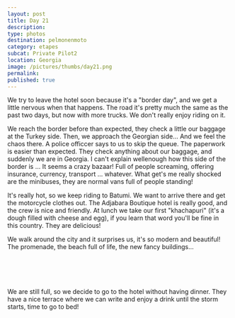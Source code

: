 ```yaml
---
layout: post
title: Day 21
description: 
type: photos
destination: pelmonenmoto
category: etapes
subcat: Private Pilot2
location: Georgia
image: /pictures/thumbs/day21.png
permalink: 
published: true
---
```


We try to leave the hotel soon because it's a "border day", and we get a little nervous when that happens. The road it's pretty much the same as the past two days, but now with more trucks. We don't really enjoy riding on it.

We reach the border before than expected, they check a little our baggage at the Turkey side. Then, we approach the Georgian side... And we feel the chaos there. A police officcer says to us to skip the queue. The paperwork is easier than expected. They check anything about our baggage, and suddenly we are in Georgia. I can't explain wellenough how this side of the border is ... It seems a crazy bazaar! Full of people screaming, offering insurance, currency, transport ... whatever. What get's me really shocked are the minibuses, they are normal vans full of people standing!

It's really hot, so we keep riding to Batumi. We want to arrive there and get the motorcycle clothes out. The Adjabara Boutique hotel is really good, and the crew is nice and friendly. At lunch we take our first "khachapuri" (it's a dough filled with cheese and egg), if you learn that word you'll be fine in this country. They are delicious!

We walk around the city and it surprises us, it's so modern and beautiful! The promenade, the beach full of life, the new fancy buildings...

<p><a
href="https://lh3.googleusercontent.com/jXiHFDV07nvTg_QtE9hA66jeviJZcb2YJGS-aEzKvoxxHbhIoSNZvRgyP6AVtC3juS6sOB0SG-63cn_IWVNGztFeCu7UsrlECKKuhH8jM5NdtxevFbBkX7GExB3KpOeLxWz7wi0gnq7VpT1aZZMxgLaplhiyp5bQpZ2sDJ-Bk9RlP8WKtn1acwKqlVmjWp7X6INHlf1eOLGeQxHW05DAY9iphntg526uOSQm3kBIIFaWXExUyqGX4KJuoiZPmROvOxPtMSnUFELzb9QP89-H1w9VlSnFLaDRApaIqJt6iTNoR1L6wdZi-OMGjdG7thXWsQ5ox2QrCOqyrXtbyengCSmc8tp5XakTZbKf-8GlGpRXy_33vfLp6PA53Ya6jUxDLuoujJHoAb4xwStVIp00wv5dBoCG_eSMcZ3KXNyrogJYhF5VXO4zKWyYsJHoNR0py-8lMPgzMagoe_KuDOEtFu6YPbE6CF0vl1wrZFz5C7lLBbjFr3HoaX4XaF9WiDu0wnKj26o546v0yUfXJP8PDcZurtCBu8qmjyT98jrmYQrDHEfrOfNmVDhGX_dY58NaX7vMEqFQPxR6UaoqM4WMH2C9UIXUStq6EJjlwHIUeCMoTtgKQXjqTjY_Poe0kWJbCKD-54nYqKinG3SvySDtuyZA1gb08GjfhA=w845-h634-no"><img 
src="https://lh3.googleusercontent.com/jXiHFDV07nvTg_QtE9hA66jeviJZcb2YJGS-aEzKvoxxHbhIoSNZvRgyP6AVtC3juS6sOB0SG-63cn_IWVNGztFeCu7UsrlECKKuhH8jM5NdtxevFbBkX7GExB3KpOeLxWz7wi0gnq7VpT1aZZMxgLaplhiyp5bQpZ2sDJ-Bk9RlP8WKtn1acwKqlVmjWp7X6INHlf1eOLGeQxHW05DAY9iphntg526uOSQm3kBIIFaWXExUyqGX4KJuoiZPmROvOxPtMSnUFELzb9QP89-H1w9VlSnFLaDRApaIqJt6iTNoR1L6wdZi-OMGjdG7thXWsQ5ox2QrCOqyrXtbyengCSmc8tp5XakTZbKf-8GlGpRXy_33vfLp6PA53Ya6jUxDLuoujJHoAb4xwStVIp00wv5dBoCG_eSMcZ3KXNyrogJYhF5VXO4zKWyYsJHoNR0py-8lMPgzMagoe_KuDOEtFu6YPbE6CF0vl1wrZFz5C7lLBbjFr3HoaX4XaF9WiDu0wnKj26o546v0yUfXJP8PDcZurtCBu8qmjyT98jrmYQrDHEfrOfNmVDhGX_dY58NaX7vMEqFQPxR6UaoqM4WMH2C9UIXUStq6EJjlwHIUeCMoTtgKQXjqTjY_Poe0kWJbCKD-54nYqKinG3SvySDtuyZA1gb08GjfhA=w845-h634-no" alt=""></a></p>

<p><a
href="https://lh3.googleusercontent.com/PNiMcKkam0KZvyxCcz4Ki5RCj8RPTs00qAdz4uWYvXItDRFk4PfrJGdoUelFKSTfdql_GYuW4iSamaP5r6BDArEolORPk4rBsaISZhXEc2DgWEcQz6TNqJ58gwZh16ZnUAqcl8lcbyTFT9y_EcWd5ooXOMDw8dB93WDWWBNg2FpttLh3IW3wInMp_vekXY9LvkGJp3rUhlOLflHa92UatMFGgQVJ6jzvJnGjuv3UAVmUE2DVNYGJ1zQ79XitCpGeyqdsyhAbwJcMgcImLvvKLWPVaQni2mR4HMnZCELUf5tZKkYDNiHg74DcaryYFQsTgvaP7pFit4iZ60WuXc44MYIEmYjvpw1VDOeudHNYld66KKdmU4JcnWFUuuakCKcoX8PGHSOGCmUuKoOf6epJTrTRp5prNhZa9FItDNw8xTm_demKxRri4pO4rQ_3J9UpdHOC5HL5xCFhMnYAy0FiL3TidZ6x9GzcDUhbprPXHyVuQps1sknpLduFHD9JsiyQuiHsjAH_sGHRMbRurK6aOUvhThONwC0oyG69FHKv-z4Vf5XIw1XtewdmtQCxPTSrc1q-n_b3CYw_Izm5A5hueIpIM5KeYpOuGVKoz_v8xrGETwvo_vd-OtEfIXGgW6K-PVR7k0URhTqsHxaPq6rFa_n7r2Y1rQF-Gg=w845-h634-no"><img 
src="https://lh3.googleusercontent.com/PNiMcKkam0KZvyxCcz4Ki5RCj8RPTs00qAdz4uWYvXItDRFk4PfrJGdoUelFKSTfdql_GYuW4iSamaP5r6BDArEolORPk4rBsaISZhXEc2DgWEcQz6TNqJ58gwZh16ZnUAqcl8lcbyTFT9y_EcWd5ooXOMDw8dB93WDWWBNg2FpttLh3IW3wInMp_vekXY9LvkGJp3rUhlOLflHa92UatMFGgQVJ6jzvJnGjuv3UAVmUE2DVNYGJ1zQ79XitCpGeyqdsyhAbwJcMgcImLvvKLWPVaQni2mR4HMnZCELUf5tZKkYDNiHg74DcaryYFQsTgvaP7pFit4iZ60WuXc44MYIEmYjvpw1VDOeudHNYld66KKdmU4JcnWFUuuakCKcoX8PGHSOGCmUuKoOf6epJTrTRp5prNhZa9FItDNw8xTm_demKxRri4pO4rQ_3J9UpdHOC5HL5xCFhMnYAy0FiL3TidZ6x9GzcDUhbprPXHyVuQps1sknpLduFHD9JsiyQuiHsjAH_sGHRMbRurK6aOUvhThONwC0oyG69FHKv-z4Vf5XIw1XtewdmtQCxPTSrc1q-n_b3CYw_Izm5A5hueIpIM5KeYpOuGVKoz_v8xrGETwvo_vd-OtEfIXGgW6K-PVR7k0URhTqsHxaPq6rFa_n7r2Y1rQF-Gg=w845-h634-no" alt=""></a></p>

<p><a
href="https://lh3.googleusercontent.com/xvKDSmqgWX_3DQESCIy-_EYqBXs_QtRAJKjTw4KkI-RBEs4LFP-N2Q11XBVywyDLULdjubIc_Ew4JC8FxIxXL-fHrEj6vavCq8QM4BKm1BwS3ctv2HodhDNXX-mRWEM7fz2TJsy55Klwj3eO7qECsMbsSx1spi9H0E1v-ZbwHaF50HBxP0GYtqS5EQtXgsEdU1Ld0I_NOxcdcAoWzCfGYDGOTIYoG2ngc4rbKc0aR6Kqp51Fzh9dJP0xPBLBn8ab4BRIHozUp1eZWzVPWdc-xWZaKiR_V-_eXmCptTroSSqeubbgBJOjOy3Oj9z2LpmcZtVRHlsZnEQQYfsjqKnrrQZ-Ld8ZC9AV7W3PQoUxW4pxENJ1c-CyR9GTYgevcpmyuOhufnXoA-y0IfSntE1jHTfEYle4o6WxqyAcnIHboAx2OhT19iQYEFT1VQNU8A6VKML6h0guUIJdq-9sYLU11is1--IgJg15mZC7Wr1nQzH1qEF3gxWHPK2XKx015EjIh6eJ0CePAqPsjns9zDWzP3DpiX4KvAHnOWc2RS0XYZfgiJP1QBNOdSJKn_nyQD41gG3dni2g53pjVdEfCsEwNUk4brfKNFYfmHn2E_DBM9H757BF1fGmeNmnzBfIShQt4l1EQMXJfTnopWO_7yGZq_diDPuS3mavfg=w1058-h793-no"><img 
src="https://lh3.googleusercontent.com/xvKDSmqgWX_3DQESCIy-_EYqBXs_QtRAJKjTw4KkI-RBEs4LFP-N2Q11XBVywyDLULdjubIc_Ew4JC8FxIxXL-fHrEj6vavCq8QM4BKm1BwS3ctv2HodhDNXX-mRWEM7fz2TJsy55Klwj3eO7qECsMbsSx1spi9H0E1v-ZbwHaF50HBxP0GYtqS5EQtXgsEdU1Ld0I_NOxcdcAoWzCfGYDGOTIYoG2ngc4rbKc0aR6Kqp51Fzh9dJP0xPBLBn8ab4BRIHozUp1eZWzVPWdc-xWZaKiR_V-_eXmCptTroSSqeubbgBJOjOy3Oj9z2LpmcZtVRHlsZnEQQYfsjqKnrrQZ-Ld8ZC9AV7W3PQoUxW4pxENJ1c-CyR9GTYgevcpmyuOhufnXoA-y0IfSntE1jHTfEYle4o6WxqyAcnIHboAx2OhT19iQYEFT1VQNU8A6VKML6h0guUIJdq-9sYLU11is1--IgJg15mZC7Wr1nQzH1qEF3gxWHPK2XKx015EjIh6eJ0CePAqPsjns9zDWzP3DpiX4KvAHnOWc2RS0XYZfgiJP1QBNOdSJKn_nyQD41gG3dni2g53pjVdEfCsEwNUk4brfKNFYfmHn2E_DBM9H757BF1fGmeNmnzBfIShQt4l1EQMXJfTnopWO_7yGZq_diDPuS3mavfg=w1058-h793-no" alt=""></a></p>

<p><a
href="https://lh3.googleusercontent.com/ZILAKSORAq0LReelopr0XdBH0LqiStBPmu-QH9VXfq12zKtazxXRBnq3NfchMP5imbliGT5uSbDi-sBVH08F54RwkwPHQ7PmC2sXvup3Dn-3ozWBs6jElIQgqsjNrliIaUT-nbat7KhNkgfFOAjwYGjjfiWgE_3sYOEWQzN8Te7qntBI4Y_GyS-t2O6T5YMezA_MA7zz3ajwbNqckESYz968_nG54D64Bpr6JdihT-OrtC3uzA0881OtJ9xQWfxagUhikN_19TH7YPJp7YcieL8Sb7i4n1bnopXLXazUQCF-4fffdHBS2Zjeb_2BXqJoe3atKVD75Pw8lGmIASIGcfPOCga9BwJWUn-LUvElzst2pCPj3QCo6sR3r-cReAknRBf_-kAzgxuwwY1xPtwOqlUQTuru2l3A-wQML0JS2ZJVjEwNbKidQJbC2scSxLo7QRRrJS_vrVMlZFIeVW8cbJh28s-9r5zqvzehPMzs4_fR8IrUlS2-fdS8IceIt9ZEMu2-sLWAYT-J3Lx5Vej1EJda9oC3nPPIQy3qVEIvkp6m0UkxNS-80s923NcP-1gWC30i0WU9LqHi9k0PQWIUGdujlA2-peNQvW01IqAbU5UlZGEfzToXymW6qZVm4PS5frbk68hJerKJACLY478bkeASYR7C5DYjNg=w845-h634-no"><img 
src="https://lh3.googleusercontent.com/ZILAKSORAq0LReelopr0XdBH0LqiStBPmu-QH9VXfq12zKtazxXRBnq3NfchMP5imbliGT5uSbDi-sBVH08F54RwkwPHQ7PmC2sXvup3Dn-3ozWBs6jElIQgqsjNrliIaUT-nbat7KhNkgfFOAjwYGjjfiWgE_3sYOEWQzN8Te7qntBI4Y_GyS-t2O6T5YMezA_MA7zz3ajwbNqckESYz968_nG54D64Bpr6JdihT-OrtC3uzA0881OtJ9xQWfxagUhikN_19TH7YPJp7YcieL8Sb7i4n1bnopXLXazUQCF-4fffdHBS2Zjeb_2BXqJoe3atKVD75Pw8lGmIASIGcfPOCga9BwJWUn-LUvElzst2pCPj3QCo6sR3r-cReAknRBf_-kAzgxuwwY1xPtwOqlUQTuru2l3A-wQML0JS2ZJVjEwNbKidQJbC2scSxLo7QRRrJS_vrVMlZFIeVW8cbJh28s-9r5zqvzehPMzs4_fR8IrUlS2-fdS8IceIt9ZEMu2-sLWAYT-J3Lx5Vej1EJda9oC3nPPIQy3qVEIvkp6m0UkxNS-80s923NcP-1gWC30i0WU9LqHi9k0PQWIUGdujlA2-peNQvW01IqAbU5UlZGEfzToXymW6qZVm4PS5frbk68hJerKJACLY478bkeASYR7C5DYjNg=w845-h634-no" alt=""></a></p>

<p><a
href="https://lh3.googleusercontent.com/OiefbAsL0gYv1VRu2lCKz7vtlIOX7CnoKpE-9Dkj8jutXyqnbvN8b-DKne8Ws5P0L5SxEWzJhk5FUpTD8uiHSNfTj4g9Fu9W0hR6uCI_YmjMQ2hjxmo6gxRy88zYX9dEH4gstK0tQ8pCVjvPMZn-BGmLFvB6vmqgxHUmS-FuOpBJlvaGekN33bZD8FsLsGhd62qus9qJxyu_cm-QIQ8X2tLnYc86N2fzSuqln32I2inB0pHpOMDJ9sl9iNDRfpfP94E9LEEup1Elsg7nbw0B-KTbO8imCJMsdtkOObi772L6gQY64FIImrYaMIrIcrwt9JHbBBS0AY4s87-AiU7Px0veN_ahHxywukzGy8rNIVAGT17XNLGTgxTy5jXgX3cq0qIyuo4Jz5_hrDpF24XCeaLK4bX38YbTXEC9b8Yuz_C25Gd_8Bzw7uNxT7fqNNDyjDrPo_hCA-dHL6QgGRz49syW5uTRby-qP5oOiZ4lHyWE8ekMo4nM-rnkD2QCUh3uBZNpPhTUJ6lfpMJtmyz4gluEj9TtxNulhd2rGvBNvc2NorBZIs2WY85tuYdFjp2IKLsvo5_tpRyaaxthbEXgWriPzKZKmzMgPxEtUPTYO_ujvUVVg1IYXWF-Ig0dodcpqMPXWBSFyK_tN19Iv8YiNaO-zPo7Nvp_-w=w1059-h794-no"><img 
src="https://lh3.googleusercontent.com/OiefbAsL0gYv1VRu2lCKz7vtlIOX7CnoKpE-9Dkj8jutXyqnbvN8b-DKne8Ws5P0L5SxEWzJhk5FUpTD8uiHSNfTj4g9Fu9W0hR6uCI_YmjMQ2hjxmo6gxRy88zYX9dEH4gstK0tQ8pCVjvPMZn-BGmLFvB6vmqgxHUmS-FuOpBJlvaGekN33bZD8FsLsGhd62qus9qJxyu_cm-QIQ8X2tLnYc86N2fzSuqln32I2inB0pHpOMDJ9sl9iNDRfpfP94E9LEEup1Elsg7nbw0B-KTbO8imCJMsdtkOObi772L6gQY64FIImrYaMIrIcrwt9JHbBBS0AY4s87-AiU7Px0veN_ahHxywukzGy8rNIVAGT17XNLGTgxTy5jXgX3cq0qIyuo4Jz5_hrDpF24XCeaLK4bX38YbTXEC9b8Yuz_C25Gd_8Bzw7uNxT7fqNNDyjDrPo_hCA-dHL6QgGRz49syW5uTRby-qP5oOiZ4lHyWE8ekMo4nM-rnkD2QCUh3uBZNpPhTUJ6lfpMJtmyz4gluEj9TtxNulhd2rGvBNvc2NorBZIs2WY85tuYdFjp2IKLsvo5_tpRyaaxthbEXgWriPzKZKmzMgPxEtUPTYO_ujvUVVg1IYXWF-Ig0dodcpqMPXWBSFyK_tN19Iv8YiNaO-zPo7Nvp_-w=w1059-h794-no" alt=""></a></p>

We are still full, so we decide to go to the hotel without having dinner. They have a nice terrace where we can write and enjoy a drink until the storm starts, time to go to bed!

<p><a
href="https://lh3.googleusercontent.com/nRdkiKI9H4GDkvvHz4EQkhnacOm4qr9s5P4o1Sx9mEHEIM0Tm5Ou9Ye6BqW4zh4quItPDP9MC-GF-G2aQOwUMWrsPrEfob2fdJxAhWW8Du7i3pgltsVcMNPMVcAI8YJQMzRML5WLAFIix6P0Bgz8ZBgqeBMUym2Hv73jHt_ghBS5yXxL41qiF5EDih5l2_oECvbeWmk0kILkdvOulLj9JMXpD8lQfmFNqNTkucchtwEqxQ0UJcI4sUElP8vzh24vtRd_-nsOS9xxQDiCPJCUcxcxCx08bI8XU_nRAaZGxPjzZ-AcHn-qlKyiamQ79KRVzkC7_6Jk_qTgMZOQ3svj7vX5VDLS5BIrwJ7Mltv4NtkvEnvzezuSh3Zk3ka-WWVlTw05GFHxHcUzUhBmWMa5V4Cwu6DV1v07LMoQFVincRyPhIwncHCCX6xA6P4XZyB94E7R9ubznrU56C31d1HVEvlnWGBf7KBng57AsJ3CRb-cNHaLLXPuECvRDLvlcCCjCv3qxnx2QH4Sv8YvNYn_XH_infUc3Oc53zKsyplrFHu9YXvEdFUI7IcMRmC8VhHu2I4Jv1S-x24o5yrY6iH73TO0IhlLXw70omhiU5JSS41xlkutah-IBohkePUuiqFxRKHzOiZLpJk_Ylq0Fvq5K6gkfO-iEUynpg=w1059-h794-no"><img 
src="https://lh3.googleusercontent.com/nRdkiKI9H4GDkvvHz4EQkhnacOm4qr9s5P4o1Sx9mEHEIM0Tm5Ou9Ye6BqW4zh4quItPDP9MC-GF-G2aQOwUMWrsPrEfob2fdJxAhWW8Du7i3pgltsVcMNPMVcAI8YJQMzRML5WLAFIix6P0Bgz8ZBgqeBMUym2Hv73jHt_ghBS5yXxL41qiF5EDih5l2_oECvbeWmk0kILkdvOulLj9JMXpD8lQfmFNqNTkucchtwEqxQ0UJcI4sUElP8vzh24vtRd_-nsOS9xxQDiCPJCUcxcxCx08bI8XU_nRAaZGxPjzZ-AcHn-qlKyiamQ79KRVzkC7_6Jk_qTgMZOQ3svj7vX5VDLS5BIrwJ7Mltv4NtkvEnvzezuSh3Zk3ka-WWVlTw05GFHxHcUzUhBmWMa5V4Cwu6DV1v07LMoQFVincRyPhIwncHCCX6xA6P4XZyB94E7R9ubznrU56C31d1HVEvlnWGBf7KBng57AsJ3CRb-cNHaLLXPuECvRDLvlcCCjCv3qxnx2QH4Sv8YvNYn_XH_infUc3Oc53zKsyplrFHu9YXvEdFUI7IcMRmC8VhHu2I4Jv1S-x24o5yrY6iH73TO0IhlLXw70omhiU5JSS41xlkutah-IBohkePUuiqFxRKHzOiZLpJk_Ylq0Fvq5K6gkfO-iEUynpg=w1059-h794-no" alt=""></a></p>

